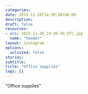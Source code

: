 ```yaml
---
categories:
date: 2015-11-20T14:30:30+00:00
description:
draft: false
resources:
- src: 2015-11-20_14-30-30_UTC.jpg
  name: "header"
layout: instagram
options:
  unlisted: false
stories:
subtitle:
title: "Office supplies"
tags: []
---
```


"Office supplies"
